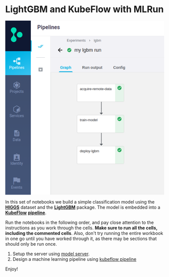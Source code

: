 # LightGBM and KubeFlow with MLRun

<img src="./images/my-lgbm-pipeline.png" width="600" align="center"/>

In this set of notebooks we build a simple classification model using the **[HIGGS](https://archive.ics.uci.edu/ml/datasets/HIGGS)** dataset and the **[LightGBM](https://lightgbm.readthedocs.io/en/latest/)** package. The model is embedded into a **[KubeFlow](https://www.kubeflow.org/)** **[pipeline](https://www.kubeflow.org/docs/pipelines/)**.

Run the notebooks in the following order, and pay close attention to the instructions
as you work through the cells.  **Make sure to run all the cells, including the commented
cells**. Also, don't try running the entire workbook in one go until you have worked
through it, as there may be sections that should only be run once.

1. Setup the server using [model server](model-server.ipynb).
2. Design a machine learning pipeline using [kubeflow pipeline](kubeflow-pipeline.ipynb)

Enjoy!